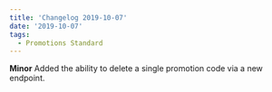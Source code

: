 ```yaml
---
title: 'Changelog 2019-10-07'
date: '2019-10-07'
tags:
  - Promotions Standard
---
```

**Minor** Added the ability to delete a single promotion code via a new endpoint.

